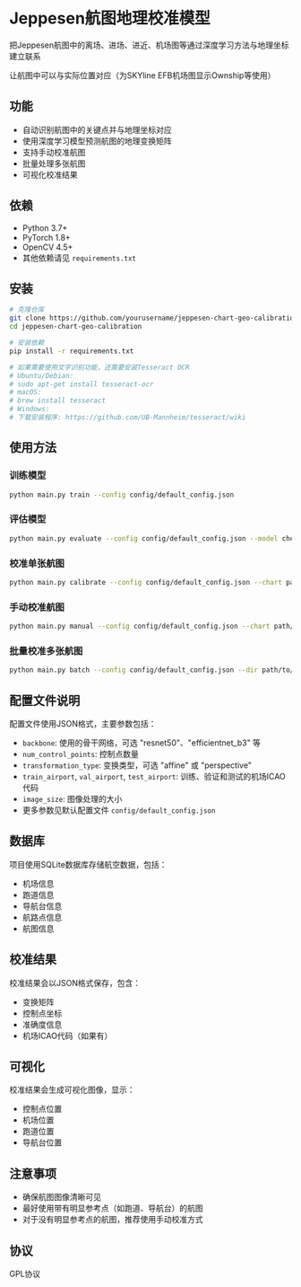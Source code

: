 # Jeppesen航图地理校准模型

把Jeppesen航图中的离场、进场、进近、机场图等通过深度学习方法与地理坐标建立联系

让航图中可以与实际位置对应（为SKYline EFB机场图显示Ownship等使用）

## 功能

- 自动识别航图中的关键点并与地理坐标对应
- 使用深度学习模型预测航图的地理变换矩阵
- 支持手动校准航图
- 批量处理多张航图
- 可视化校准结果

## 依赖

- Python 3.7+
- PyTorch 1.8+
- OpenCV 4.5+
- 其他依赖请见 `requirements.txt`

## 安装

```bash
# 克隆仓库
git clone https://github.com/yourusername/jeppesen-chart-geo-calibration.git
cd jeppesen-chart-geo-calibration

# 安装依赖
pip install -r requirements.txt

# 如果需要使用文字识别功能，还需要安装Tesseract OCR
# Ubuntu/Debian:
# sudo apt-get install tesseract-ocr
# macOS:
# brew install tesseract
# Windows:
# 下载安装程序: https://github.com/UB-Mannheim/tesseract/wiki
```

## 使用方法

### 训练模型

```bash
python main.py train --config config/default_config.json
```

### 评估模型

```bash
python main.py evaluate --config config/default_config.json --model checkpoints/checkpoint_best.pth
```

### 校准单张航图

```bash
python main.py calibrate --config config/default_config.json --chart path/to/chart.png --output output/calibrated.png
```

### 手动校准航图

```bash
python main.py manual --config config/default_config.json --chart path/to/chart.png
```

### 批量校准多张航图

```bash
python main.py batch --config config/default_config.json --dir path/to/charts/
```

## 配置文件说明

配置文件使用JSON格式，主要参数包括：

- `backbone`: 使用的骨干网络，可选 "resnet50"、"efficientnet_b3" 等
- `num_control_points`: 控制点数量
- `transformation_type`: 变换类型，可选 "affine" 或 "perspective"
- `train_airport`, `val_airport`, `test_airport`: 训练、验证和测试的机场ICAO代码
- `image_size`: 图像处理的大小
- 更多参数见默认配置文件 `config/default_config.json`

## 数据库

项目使用SQLite数据库存储航空数据，包括：

- 机场信息
- 跑道信息
- 导航台信息
- 航路点信息
- 航图信息

## 校准结果

校准结果会以JSON格式保存，包含：

- 变换矩阵
- 控制点坐标
- 准确度信息
- 机场ICAO代码（如果有）

## 可视化

校准结果会生成可视化图像，显示：

- 控制点位置
- 机场位置
- 跑道位置
- 导航台位置

## 注意事项

- 确保航图图像清晰可见
- 最好使用带有明显参考点（如跑道、导航台）的航图
- 对于没有明显参考点的航图，推荐使用手动校准方式

## 协议

GPL协议
